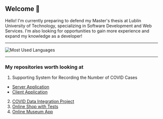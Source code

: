 ## Welcome 👋

Hello! I'm currently preparing to defend my Master's thesis at Lublin University of Technology, specializing in Software Development and Web Services. I'm also looking for opportunities to gain more experience and expand my knowledge as a developer!

---

![Most Used Languages](https://github-readme-stats.vercel.app/api/top-langs/?username=kkmp&layout=compact)

---

### My repositories worth looking at
1. Supporting System for Recording the Number of COVID Cases
  - [Server Application](https://github.com/kkmp/SSC)
  - [Client Application](https://github.com/kkmp/ssc-client)
2. [COVID Data Integration Project](https://github.com/kkmp/COVID-Data-Integration-Project)
3. [Online Shop with Tests](https://github.com/kkmp/Shop)
4. [Online Museum App](https://github.com/kkmp/museum)
